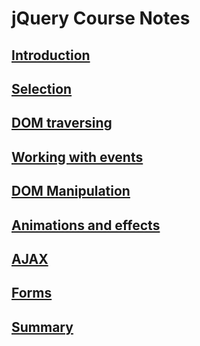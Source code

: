 jQuery Course Notes
===================

## [Introduction](Intro.md)
## [Selection](Selection.md)
## [DOM traversing](DomTraversing.md)
## [Working with events](Events.md)
## [DOM Manipulation](DomManipulation.md)
## [Animations and effects](AnimationsFX.md)
## [AJAX](Ajax.md)
## [Forms](Forms.md)
## [Summary](Summary.md)